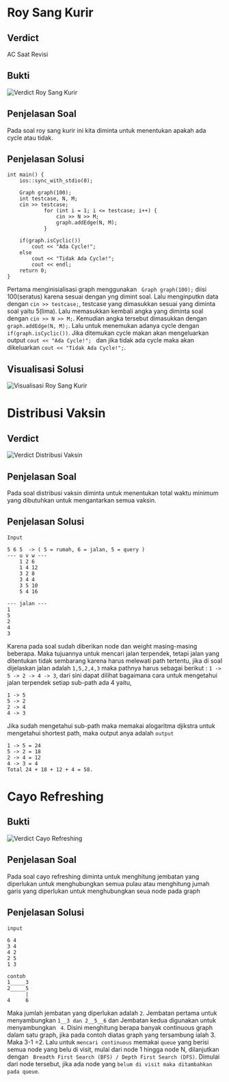 # Roy Sang Kurir
## Verdict
AC Saat Revisi

## Bukti
![Verdict Roy Sang Kurir](https://user-images.githubusercontent.com/81666422/120421787-21392700-c391-11eb-8742-9ebbf5f973e7.jpg)

## Penjelasan Soal
Pada soal roy sang kurir ini kita diminta untuk menentukan apakah ada cycle atau tidak.

## Penjelasan Solusi
```
int main() {
    ios::sync_with_stdio(0);
    
    Graph graph(100);
    int testcase, N, M;
    cin >> testcase;
			for (int i = 1; i <= testcase; i++) {
        		cin >> N >> M;
        		graph.addEdge(N, M); 
    		}
  
    if(graph.isCyclic()) 
        cout << "Ada Cycle!"; 
    else
        cout << "Tidak Ada Cycle!";
        cout << endl;
    return 0; 
}
```
Pertama menginisialisasi graph menggunakan ```  Graph graph(100); ``` diisi 100(seratus) karena sesuai dengan yng dimint soal. Lalu menginputkn data dengan ``` cin >> testcase; ```, testcase yang dimasukkan sesuai yang diminta soal yaitu 5(lima). Lalu memasukkan kembali angka yang diminta soal dengan ``` cin >> N >> M; ```. Kemudian angka tersebut dimasukkan dengan ```graph.addEdge(N, M);```. Lalu untuk menemukan adanya cycle dengan ``` if(graph.isCyclic()) ```. Jika ditemukan cycle makan akan mengeluarkan output 
``` cout << "Ada Cycle!";  ``` dan jika tidak ada cycle maka akan dikeluarkan ``` cout << "Tidak Ada Cycle!"; ```. 

## Visualisasi Solusi
![Visualisasi Roy Sang Kurir](https://user-images.githubusercontent.com/81666422/120435794-5bfa8980-c3a8-11eb-87f6-20819bf34878.jpg)

# Distribusi Vaksin
## Verdict
![Verdict Distribusi Vaksin](https://user-images.githubusercontent.com/81666422/120436802-97498800-c3a9-11eb-93e7-d5f497bb5a2f.jpg)

## Penjelasan Soal
Pada soal distribusi vaksin diminta untuk menentukan total waktu minimum yang dibutuhkan untuk mengantarkan semua vaksin.

## Penjelasan Solusi
``` Input ```
```
5 6 5  -> ( 5 = rumah, 6 = jalan, 5 = query )
--- u v w ---
    1 2 6
    1 4 12
    3 2 8 
    3 4 4
    3 5 10
    5 4 16
    
--- jalan ---
1
5
2
4
3
```
Karena pada soal sudah diberikan node dan weight masing-masing beberapa. Maka tujuannya untuk mencari jalan terpendek, tetapi jalan yang ditentukan tidak sembarang karena harus melewati path tertentu, jika di soal dijelaskan jalan adalah ``` 1,5,2,4,3 ``` maka pathnya harus sebagai berikut :
``` 1 -> 5 -> 2 -> 4 -> 3 ```, dari sini dapat dilihat bagaimana cara untuk mengetahui jalan terpendek setiap sub-path ada 4 yaitu,
```
1 -> 5
5 -> 2
2 -> 4
4 -> 3
```

Jika sudah mengetahui sub-path maka memakai alogaritma djikstra untuk mengetahui shortest path, maka output anya adalah
``` output ```
```
1 -> 5 = 24
5 -> 2 = 18
2 -> 4 = 12
4 -> 3 = 4
Total 24 + 18 + 12 + 4 = 58.
```

# Cayo Refreshing
## Bukti
![Verdict Cayo Refreshing](https://user-images.githubusercontent.com/81666422/120439394-ad0c7c80-c3ac-11eb-8666-f2437d3fad38.jpg)

## Penjelasan Soal 
Pada soal cayo refreshing diminta untuk menghitung jembatan yang diperlukan untuk menghubungkan semua pulau atau menghitung jumah garis yang diperlukan untuk menghubungkan seua node pada graph 

## Penjelasan Solusi
``` input ```
```
6 4 
3 4
4 2
2 5
1 3
```
```
contoh
1_____3
2_____5
      |
4     6
```
Maka jumlah jembatan yang diperlukan adalah ``` 2 ```. Jembatan pertama untuk menyambungkan ``` 1__3 dan 2__5__6 ``` dan Jembatan kedua digunakan untuk menyambungkan ``` 4```.
Disini menghitung berapa banyak continuous graph dalam satu graph, jika pada contoh diatas graph yang tersambung ialah 3. Maka 3-1 =2. Lalu untuk ```mencari continuous``` memakai ```queue``` yang berisi semua node yang belu di visit, mulai dari node 1 hingga node N, dilanjutkan dengan ``` Breadth First Search (BFS) / Depth First Search (DFS)```. Dimulai dari node tersebut, jika ada node yang ```belum di visit maka ditambahkan pada queue```. 




